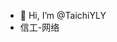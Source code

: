 - 👋 Hi, I’m @TaichiYLY
- 信工-网络

<!---
TaichiYLY/TaichiYLY is a ✨ special ✨ repository because its `README.md` (this file) appears on your GitHub profile.
You can click the Preview link to take a look at your changes.
--->
